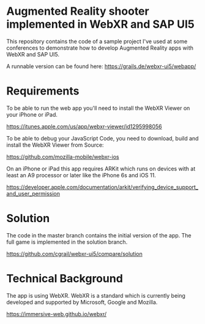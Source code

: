 # Augmented Reality shooter implemented in WebXR and SAP UI5

This repository contains the code of a sample project I've used at some conferences to demonstrate how to develop Augmented Reality apps with WebXR and SAP UI5.

A runnable version can be found here: https://grails.de/webxr-ui5/webapp/

# Requirements

To be able to run the web app you'll need to install the WebXR Viewer on your iPhone or iPad.

https://itunes.apple.com/us/app/webxr-viewer/id1295998056

To be able to debug your JavaScript Code, you need to download, build and install the WebXR Viewer from Source:

https://github.com/mozilla-mobile/webxr-ios

On an iPhone or iPad this app requires ARKit which runs on devices with at least an A9 processor or later like the iPhone 6s and iOS 11.

https://developer.apple.com/documentation/arkit/verifying_device_support_and_user_permission

# Solution

The code in the master branch contains the initial version of the app. The full game is implemented in the solution branch.

https://github.com/cgrail/webxr-ui5/compare/solution

# Technical Background

The app is using WebXR. WebXR is a standard which is currently being developed and supported by Microsoft, Google and Mozilla.

https://immersive-web.github.io/webxr/
